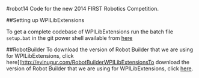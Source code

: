 #robot14
Code for the new 2014 FIRST Robotics Competition.

##Setting up WPILibExtensions

To get a complete codebase of WPILibExtensions run the batch file `setup.bat` in the git power shell available from [here](https://windows.github.com)

##RobotBuilder
To download the version of Robot Builder that we are using for WPILibExtensions, click here[(http://evinugur.com/RobotBuilderWPILibExtensionsTo download the version of Robot Builder that we are using for WPILibExtensions, click [here](http://evinugur.com/RobotBuilderWPILibExtensions.jar).